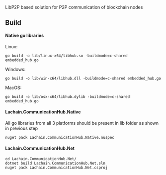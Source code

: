 
LibP2P based solution for P2P communication of blockchain nodes


## Build

#### Native go libraries
Linux:

```
go build -o lib/linux-x64/libhub.so -buildmode=c-shared embedded_hub.go
```

Windows:

```
go build -o lib/win-x64/libhub.dll -buildmode=c-shared embedded_hub.go
```

MacOS:

```
go build -o lib/osx-x64/libhub.dylib -buildmode=c-shared embedded_hub.go
```

#### Lachain.CommunicationHub.Native
All go libraries from all 3 platforms should be present in lib folder as shown in previous step

```
nuget pack Lachain.CommunicationHub.Native.nuspec
```

#### Lachain.CommunicationHub.Net
```
cd Lachain.CommunicationHub.Net/
dotnet build Lachain.CommunicationHub.Net.sln
nuget pack Lachain.CommunicationHub.Net.csproj
```
